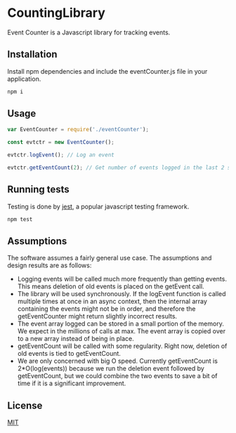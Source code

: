 # CountingLibrary

Event Counter is a Javascript library for tracking events.

## Installation

Install npm dependencies and include the eventCounter.js file in your application.

```bash
npm i
```

## Usage

```javascript
var EventCounter = require('./eventCounter');

const evtctr = new EventCounter();

evtctr.logEvent(); // Log an event

evtctr.getEventCount(2); // Get number of events logged in the last 2 seconds, returns 1.

```

## Running tests

Testing is done by [jest](https://jestjs.io/), a popular javascript testing framework. 

```bash
npm test
```

## Assumptions

The software assumes a fairly general use case. The assumptions and design results are as follows:
- Logging events will be called much more frequently than getting events. This means deletion of old events is placed on the getEvent call.
- The library will be used synchronously. If the logEvent function is called multiple times at once in an async context, then the internal array containing the events might not be in order, and therefore the getEventCounter might return slightly incorrect results.
- The event array logged can be stored in a small portion of the memory. We expect in the millions of calls at max. The event array is copied over to a new array instead of being in place.
- getEventCount will be called with some regularity. Right now, deletion of old events is tied to getEventCount.
- We are only concerned with big O speed. Currently getEventCount is 2*O(log(events)) because we run the deletion event followed by getEventCount, but we could combine the two events to save a bit of time if it is a significant improvement.

## License
[MIT](https://choosealicense.com/licenses/mit/)